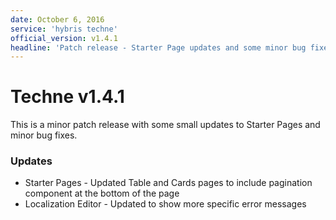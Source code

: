 ```yaml
---
date: October 6, 2016
service: 'hybris techne'
official_version: v1.4.1
headline: 'Patch release - Starter Page updates and some minor bug fixes'
---
```


<h1>Techne v1.4.1</h1>
<p>This is a minor patch release with some small updates to Starter Pages and minor bug fixes.</p>

<h3>Updates</h3>
<ul>
	<li>Starter Pages - Updated Table and Cards pages to include pagination component at the bottom of the page</li>
	<li>Localization Editor - Updated to show more specific error messages</li>
</ul>

